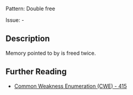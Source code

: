 Pattern: Double free

Issue: -

## Description

Memory pointed to by is freed twice.

## Further Reading

* [Common Weakness Enumeration (CWE) - 415](https://cwe.mitre.org/data/definitions/415.html)